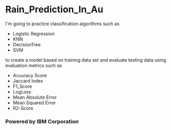 # Rain_Prediction_In_Au
I'm going to practice classification algorithms such as 
*  Logistic Regression
*  KNN
*  DecisionTree
*  SVM
  
 to create a model based on training data set and evaluate testing data using evaluation metrics such as
* Acuuracy Score
* Jaccard Index
* F1_Score
* LogLoss
* Mean Absolute Error
* Mean Squared Error
* R2-Score


### Powered by IBM Corporation
